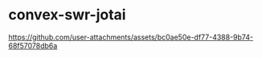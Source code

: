 # convex-swr-jotai

https://github.com/user-attachments/assets/bc0ae50e-df77-4388-9b74-68f57078db6a
